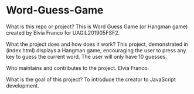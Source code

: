 # Word-Guess-Game

What is this repo or project? 
This is Word Guess Game (or Hangman game) created by Elvia Franco for UAGIL201905FSF2. 

What the project does and how does it work?
This project, demonstrated in (index.html) displays a Hangman game, encouraging the user to press any key to guess the current word. The user will only have 10 guesses. 

Who maintains and contributes to the project.
Elvia Franco. 

What is the goal of this project?
To introduce the creator to JavaScript development. 
